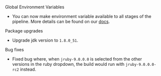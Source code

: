 Global Environment Variables

* You can now make environment variable available to all stages of the pipeline. More details can be found on our [docs](https://docs.snap-ci.com/pipeline/#environment-variables#global-environment-variables).

Package upgrades

 * Upgrade jdk version to `1.8.0_51`.

Bug fixes

 * Fixed bug where, when `jruby-9.0.0.0` is selected from the other versions in the ruby dropdown, the build would run with `jruby-9.0.0.0-rc2` instead.
